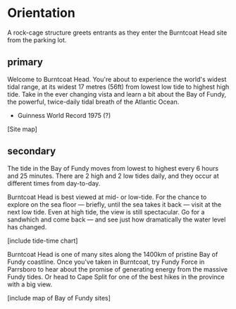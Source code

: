 # Orientation

A rock-cage structure greets entrants as they enter the Burntcoat Head site from the parking lot. 

## primary

Welcome to Burntcoat Head. You're about to experience the world's widest tidal range, at its widest 17 metres (56ft) from lowest low tide to highest high tide. Take in the ever changing vista and learn a bit about the Bay of Fundy, the powerful, twice-daily tidal breath of the Atlantic Ocean. 

- Guinness World Record 1975 (?)

[Site map]

## secondary

The tide in the Bay of Fundy moves from lowest to highest every 6 hours and 25 minutes. There are 2 high and 2 low tides daily, and they occur at different times from day-to-day. 

Burntcoat Head is best viewed at mid- or low-tide. For the chance to explore on the sea floor — briefly, until the sea takes it back — visit at the next low tide. Even at high tide, the view is still spectacular. Go for a sandwhich and come back — and see just how dramatically the water level has changed. 

[include tide-time chart]

Burntcoat Head is one of many sites along the 1400km of pristine Bay of Fundy coastline. Once you've taken in Burntcoat, try Fundy Force in Parrsboro to hear about the promise of generating energy from the massive Fundy tides. Or head to Cape Split for one of the best hikes in the province with a big view. <could avoid mentioning specific sites as they may change over time>

[include map of Bay of Fundy sites]
